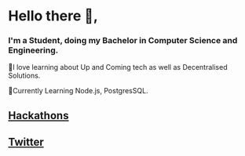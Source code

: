 # Hello there 👋, 

### I'm a Student, doing my Bachelor in Computer Science and Engineering. 

🔹I love learning about Up and Coming tech as well as Decentralised Solutions. 

🔹Currently Learning Node.js, PostgresSQL.


## [Hackathons](https://devpost.com/DRACrY0?ref_content=user-portfolio&ref_feature=portfolio&ref_medium=global-nav)

## [Twitter](https://twitter.com/_DRACrY)


